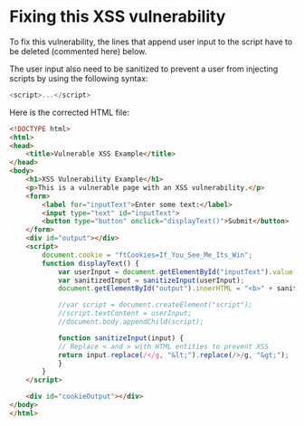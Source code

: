 # Fixing this XSS vulnerability

To fix this vulnerability, the lines that append user input to the script have to be deleted (commented here) below.

The user input also need to be sanitized to prevent a user from injecting scripts by using the following syntax: 
```js
<script>...</script>
```

Here is the corrected HTML file:

```html
<!DOCTYPE html>
<html>
<head>
    <title>Vulnerable XSS Example</title>
</head>
<body>
    <h1>XSS Vulnerability Example</h1>
    <p>This is a vulnerable page with an XSS vulnerability.</p>
    <form>
        <label for="inputText">Enter some text:</label>
        <input type="text" id="inputText">
        <button type="button" onclick="displayText()">Submit</button>
    </form>
    <div id="output"></div>
    <script>
        document.cookie = "ftCookies=If_You_See_Me_Its_Win";
        function displayText() {
            var userInput = document.getElementById("inputText").value;
            var sanitizedInput = sanitizeInput(userInput);
            document.getElementById("output").innerHTML = "<b>" + sanitizedInput + "</b>";

            //var script = document.createElement("script");
            //script.textContent = userInput;
            //document.body.appendChild(script);

            function sanitizeInput(input) {
            // Replace < and > with HTML entities to prevent XSS
            return input.replace(/</g, "&lt;").replace(/>/g, "&gt;");
            }
        }
    </script>

    <div id="cookieOutput"></div>
</body>
</html>
```
